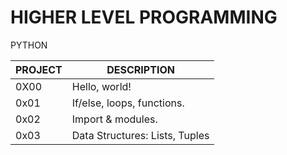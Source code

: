 <h1>HIGHER LEVEL PROGRAMMING</h1>
PYTHON

|PROJECT|DESCRIPTION|
|---|---|
|0X00|Hello, world!|
|0x01|If/else, loops, functions.|
|0x02|Import & modules.|
|0x03|Data Structures: Lists, Tuples|
